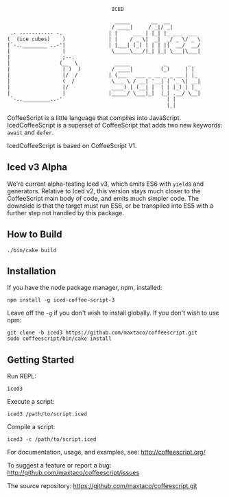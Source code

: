 
                                      ICED

                                       _____       __  __
                                      / ____|     / _|/ _|
     .- ----------- -.               | |     ___ | |_| |_ ___  ___
    (  (ice cubes)    )              | |    / _ \|  _|  _/ _ \/ _ \
    |`-..________ ..-'|              | |___| (_) | | | ||  __/  __/
    |                 |               \_____\___/|_| |_| \___|\___|
    |                 ;--.
    |                (__  \            _____           _       _
    |                 | )  )          / ____|         (_)     | |
    |                 |/  /          | (___   ___ _ __ _ _ __ | |_
    |                 (  /            \___ \ / __| '__| | '_ \| __|
    |                 |/              ____) | (__| |  | | |_) | |_
    |                 |              |_____/ \___|_|  |_| .__/ \__|
     `-.._________..-'                                  | |
                                                        |_|

CoffeeScript is a little language that compiles into JavaScript.
IcedCoffeeScript is a superset of CoffeeScript that adds two new
keywords: `await` and `defer`.

IcedCoffeeScript is based on CoffeeScript V1.

## Iced v3 Alpha

We're current alpha-testing Iced v3, which emits ES6 with `yield`s and generators.
Relative to Iced v2, this version stays much closer to the CoffeeScript main body of
code, and emits much simpler code. The downside is that the target must run ES6, or
be transpiled into ES5 with a further step not handled by this package.

## How to Build

```
./bin/cake build
```

## Installation

If you have the node package manager, npm, installed:

```shell
npm install -g iced-coffee-script-3
```

Leave off the `-g` if you don't wish to install globally. If you don't wish to use npm:

```shell
git clone -b iced3 https://github.com/maxtaco/coffeescript.git
sudo coffeescript/bin/cake install
```

## Getting Started

Run REPL:

```shell
iced3
```

Execute a script:

```shell
iced3 /path/to/script.iced
```

Compile a script:

```shell
iced3 -c /path/to/script.iced
```

For documentation, usage, and examples, see: http://coffeescript.org/

To suggest a feature or report a bug: http://github.com/maxtaco/coffeescript/issues

The source repository: https://github.com/maxtaco/coffeescript.git
